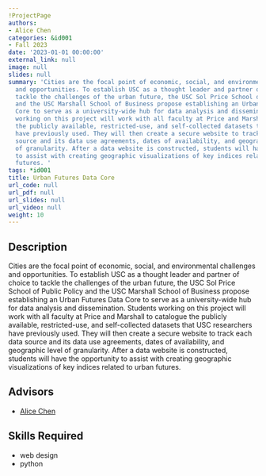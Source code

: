 ```yaml
---
!ProjectPage
authors:
- Alice Chen
categories: &id001
- Fall 2023
date: '2023-01-01 00:00:00'
external_link: null
image: null
slides: null
summary: 'Cities are the focal point of economic, social, and environmental challenges
  and opportunities. To establish USC as a thought leader and partner of choice to
  tackle the challenges of the urban future, the USC Sol Price School of Public Policy
  and the USC Marshall School of Business propose establishing an Urban Futures Data
  Core to serve as a university-wide hub for data analysis and dissemination. Students
  working on this project will work with all faculty at Price and Marshall to catalogue
  the publicly available, restricted-use, and self-collected datasets that USC researchers
  have previously used. They will then create a secure website to track each data
  source and its data use agreements, dates of availability, and geographic level
  of granularity. After a data website is constructed, students will have the opportunity
  to assist with creating geographic visualizations of key indices related to urban
  futures. '
tags: *id001
title: Urban Futures Data Core
url_code: null
url_pdf: null
url_slides: null
url_video: null
weight: 10
---
```

## Description

Cities are the focal point of economic, social, and environmental challenges and opportunities. To establish USC as a thought leader and partner of choice to tackle the challenges of the urban future, the USC Sol Price School of Public Policy and the USC Marshall School of Business propose establishing an Urban Futures Data Core to serve as a university-wide hub for data analysis and dissemination. Students working on this project will work with all faculty at Price and Marshall to catalogue the publicly available, restricted-use, and self-collected datasets that USC researchers have previously used. They will then create a secure website to track each data source and its data use agreements, dates of availability, and geographic level of granularity. After a data website is constructed, students will have the opportunity to assist with creating geographic visualizations of key indices related to urban futures. 




## Advisors

* [Alice Chen](../../../author/alice-chen)

## Skills Required


* web design
* python